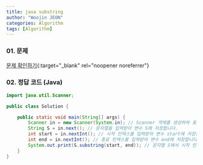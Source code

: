 ```yaml
---
title: java substring
author: "Woojin JEON"
categories: Algorithm
tags: [Algorithm]
---
```


### 01. 문제

[문제 확인하기](https://www.hackerrank.com/challenges/java-substring/problem?isFullScreen=true){:target="_blank" rel="noopener noreferrer"}

### 02. 정답 코드 (Java)

```Java
import java.util.Scanner;

public class Solution {

    public static void main(String[] args) {
        Scanner in = new Scanner(System.in); // Scanner 객체를 생성하여 표준 입력을 읽을 준비를 합니다.
        String S = in.next(); // 문자열을 입력받아 변수 S에 저장합니다.
        int start = in.nextInt(); // 시작 인덱스를 입력받아 변수 start에 저장합니다.
        int end = in.nextInt(); // 종료 인덱스를 입력받아 변수 end에 저장합니다.
        System.out.print(S.substring(start, end)); // 문자열 S에서 시작 인덱스부터 종료 인덱스 전까지의 부분 문자열을 출력합니다.
    }
}
```
